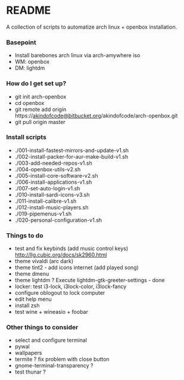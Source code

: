 # README #

A collection of scripts to automatize arch linux + openbox installation.

### Basepoint ###

* Install barebones arch linux via arch-amywhere iso
* WM: openbox
* DM: lightdm

### How do I get set up? ###

* git init arch-openbox
* cd openbox
* git remote add origin https://akindofcode@bitbucket.org/akindofcode/arch-openbox.git
* git pull origin master

### Install scripts ###

* ./001-install-fastest-mirrors-and-update-v1.sh
* ./002-install-packer-for-aur-make-build-v1.sh
* ./003-add-needed-repos-v1.sh
* ./004-openbox-utils-v2.sh
* ./005-install-core-software-v2.sh
* ./006-install-applications-v1.sh
* ./007-set-auto-login-v1.sh
* ./010-install-sardi-icons-v3.sh
* ./011-install-calibre-v1.sh
* ./012-install-music-players.sh
* ./019-pipemenus-v1.sh
* ./020-personal-configuration-v1.sh

### Things to do ###

* test and fix keybinds (add music control keys) http://llg.cubic.org/docs/sk2960.html
* theme vivaldi (arc dark)
* theme tint2 - add icons internet (add played song)
* theme dmenu
* theme lightdm ? Execute lightdm-gtk-greeter-settings - done
* locker: test i3-lock, i3lock-color, i3lock-fancy
* configure oblogout to lock computer
* edit help menu
* install zsh
* test wine + wineasio + foobar

### Other things to consider ###

* select and configure terminal 
* pywal
* wallpapers
* termite ? fix problem with close button
* gnome-terminal-transparency ?
* test thunar ?